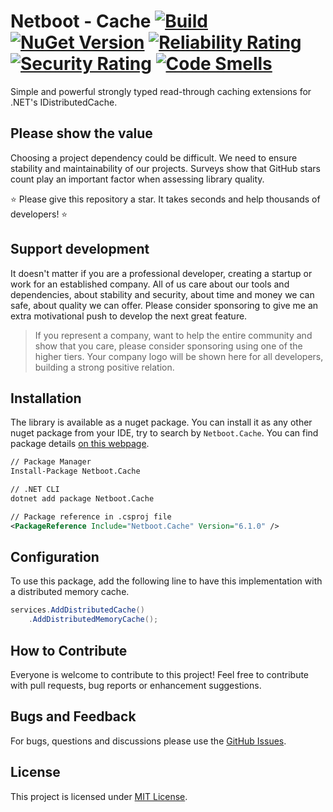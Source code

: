 # Netboot - Cache [![Build](https://github.com/NetbootCommunity/Netboot-Cache/actions/workflows/build.yml/badge.svg)](https://github.com/NetbootCommunity/Netboot-Cache/actions/workflows/build.yml) [![NuGet Version](http://img.shields.io/nuget/v/Netboot.Cache.svg?style=flat)](https://www.nuget.org/packages/Netboot.Cache/)  [![Reliability Rating](https://sonarqube.netboot.fr/api/project_badges/measure?project=netboot_cache&metric=reliability_rating)](https://sonarqube.netboot.fr/dashboard?id=netboot_cache) [![Security Rating](https://sonarqube.netboot.fr/api/project_badges/measure?project=netboot_cache&metric=security_rating)](https://sonarqube.netboot.fr/dashboard?id=netboot_cache)  [![Code Smells](https://sonarqube.netboot.fr/api/project_badges/measure?project=netboot_cache&metric=code_smells)](https://sonarqube.netboot.fr/dashboard?id=netboot_cache)

Simple and powerful strongly typed read-through caching extensions for .NET's IDistributedCache.

## Please show the value

Choosing a project dependency could be difficult. We need to ensure stability and maintainability of our projects.
Surveys show that GitHub stars count play an important factor when assessing library quality.

⭐ Please give this repository a star. It takes seconds and help thousands of developers! ⭐

## Support development

It doesn't matter if you are a professional developer, creating a startup or work for an established company.
All of us care about our tools and dependencies, about stability and security, about time and money we can safe, about quality we can offer.
Please consider sponsoring to give me an extra motivational push to develop the next great feature.

> If you represent a company, want to help the entire community and show that you care, please consider sponsoring using one of the higher tiers.
Your company logo will be shown here for all developers, building a strong positive relation.

## Installation

The library is available as a nuget package. You can install it as any other nuget package from your IDE, try to search by `Netboot.Cache`. You can find package details [on this webpage](https://www.nuget.org/packages/Netboot.Cache).

```xml
// Package Manager
Install-Package Netboot.Cache

// .NET CLI
dotnet add package Netboot.Cache

// Package reference in .csproj file
<PackageReference Include="Netboot.Cache" Version="6.1.0" />
```

## Configuration

To use this package, add the following line to have this implementation with a distributed memory cache.

```csharp
services.AddDistributedCache()
    .AddDistributedMemoryCache();
```

## How to Contribute

Everyone is welcome to contribute to this project! Feel free to contribute with pull requests, bug reports or enhancement suggestions.

## Bugs and Feedback

For bugs, questions and discussions please use the [GitHub Issues](https://github.com/NetbootCommunity/Netboot-Cache/issues).

## License

This project is licensed under [MIT License](https://github.com/NetbootCommunity/Netboot-Cache/blob/main/LICENSE).
